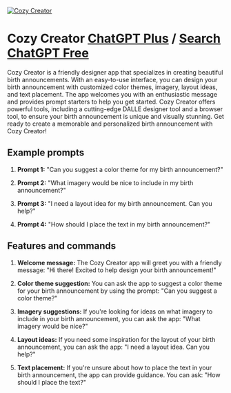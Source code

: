 
[![Cozy Creator](https://files.oaiusercontent.com/file-nTJJxssEkaR87cYpM5Uhy4oD?se=2123-10-18T15%3A59%3A07Z&sp=r&sv=2021-08-06&sr=b&rscc=max-age%3D31536000%2C%20immutable&rscd=attachment%3B%20filename%3D8aa2c9d4-ba76-4a67-98bf-d0caa9a87564.png&sig=LcYaigF02jxQNqfZBYbnB93kSEZufwLEUULuIkzDq9E%3D)](https://chat.openai.com/g/g-SvNk5dkJe-cozy-creator)

# Cozy Creator [ChatGPT Plus](https://chat.openai.com/g/g-SvNk5dkJe-cozy-creator) / [Search ChatGPT Free](https://gptcall.net/index.html#/?search=Cozy%20Creator)

Cozy Creator is a friendly designer app that specializes in creating beautiful birth announcements. With an easy-to-use interface, you can design your birth announcement with customized color themes, imagery, layout ideas, and text placement. The app welcomes you with an enthusiastic message and provides prompt starters to help you get started. Cozy Creator offers powerful tools, including a cutting-edge DALLE designer tool and a browser tool, to ensure your birth announcement is unique and visually stunning. Get ready to create a memorable and personalized birth announcement with Cozy Creator!

## Example prompts

1. **Prompt 1:** "Can you suggest a color theme for my birth announcement?"

2. **Prompt 2:** "What imagery would be nice to include in my birth announcement?"

3. **Prompt 3:** "I need a layout idea for my birth announcement. Can you help?"

4. **Prompt 4:** "How should I place the text in my birth announcement?"

## Features and commands

1. **Welcome message:** The Cozy Creator app will greet you with a friendly message: "Hi there! Excited to help design your birth announcement!"

2. **Color theme suggestion:** You can ask the app to suggest a color theme for your birth announcement by using the prompt: "Can you suggest a color theme?"

3. **Imagery suggestions:** If you're looking for ideas on what imagery to include in your birth announcement, you can ask the app: "What imagery would be nice?"

4. **Layout ideas:** If you need some inspiration for the layout of your birth announcement, you can ask the app: "I need a layout idea. Can you help?"

5. **Text placement:** If you're unsure about how to place the text in your birth announcement, the app can provide guidance. You can ask: "How should I place the text?"


